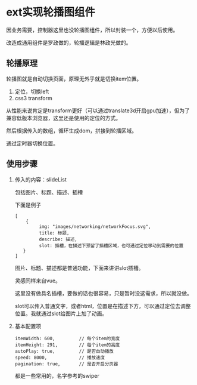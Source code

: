 # ext实现轮播图组件

因业务需要，控制器这里也没轮播图组件，所以封装一个，方便以后使用。

改造成通用组件是罗政做的，轮播逻辑是林政光做的。



## 轮播原理

轮播图就是自动切换页面，原理无外乎就是切换item位置。

1. 定位，切换left
2. css3 transform

从性能来说肯定是transform更好（可以通过translate3d开启gpu加速），但为了兼容低版本浏览器，这里还是使用的定位的方式。



然后根据传入的数组，循环生成dom，拼接到轮播区域。

通过定时器切换位置。



## 使用步骤

1. 传入的内容：slideList

   包括图片、标题、描述、插槽

   下面是例子

   ```
   [
       {
            img: "images/networking/networkFocus.svg",
            title: 标题,
            describe: 描述,
            slot: 插槽，在描述下预留了插槽区域，也可通过定位移动到需要的位置
      }
   ]
   ```

   图片、标题、描述都是普通功能，下面来讲讲slot插槽。

   灵感同样来自vue。

   这里没有做具名插槽，要做的话也很容易，只是暂时没这需求，所以就没做。

   slot可以传入普通文字，或者html，位置是在描述下方，可以通过定位去调整位置。我就通过slot给图片上加了动画。

2. 基本配置项

   ```
   itemWidth: 600,         // 每个item的宽度
   itemHeight: 291,        // 每个item的高度
   autoPlay: true,         // 是否自动播放
   speed: 8000,            // 播放速度
   pagination: true,       // 是否开启分页器
   ```

   都是一些常用的，名字参考的swiper